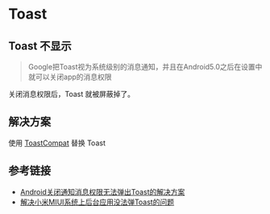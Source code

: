 # Toast

## Toast 不显示
> Google把Toast视为系统级别的消息通知，并且在Android5.0之后在设置中就可以关闭app的消息权限

关闭消息权限后，Toast 就被屏蔽掉了。

## 解决方案
使用 [ToastCompat](https://github.com/zhitaocai/ToastCompat) 替换 Toast

## 参考链接
- [Android关闭通知消息权限无法弹出Toast的解决方案](http://w4lle.github.io/2016/03/27/Android%E5%85%B3%E9%97%AD%E9%80%9A%E7%9F%A5%E6%B6%88%E6%81%AF%E6%9D%83%E9%99%90%E6%97%A0%E6%B3%95%E5%BC%B9%E5%87%BAToast%E7%9A%84%E9%97%AE%E9%A2%98%E8%A7%A3%E5%86%B3%E6%96%B9%E6%A1%88/?utm_source=tuicool&utm_medium=referral)
- [解决小米MIUI系统上后台应用没法弹Toast的问题](http://caizhitao.com/2016/02/09/android-toast-compat/)
